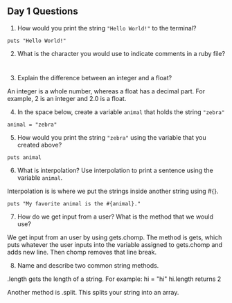 ## Day 1 Questions

1. How would you print the string `"Hello World!"` to the terminal?

```
puts "Hello World!"
```

2. What is the character you would use to indicate comments in a ruby file?  
#

3. Explain the difference between an integer and a float?

An integer is a whole number, whereas a float has a decimal part. For example, 2 is an integer and 2.0 is a float.

4. In the space below, create a variable `animal` that holds the string `"zebra"`
```
animal = "zebra"
```

5. How would you print the string `"zebra"` using the variable that you created above?

```
puts animal
```

6. What is interpolation? Use interpolation to print a sentence using the variable `animal`.

Interpolation is is where we put the strings inside another string using #{}.  
  ```
  puts "My favorite animal is the #{animal}."
  ```

7. How do we get input from a user? What is the method that we would use?

We get input from an user by using gets.chomp. The method is gets, which puts whatever the user inputs into the variable assigned to gets.chomp and adds new line. Then chomp removes that line break.

8. Name and describe two common string methods.  


.length gets the length of a string. For example:
hi = "hi"
hi.length returns 2

Another method is .split. This splits your string into an array.
